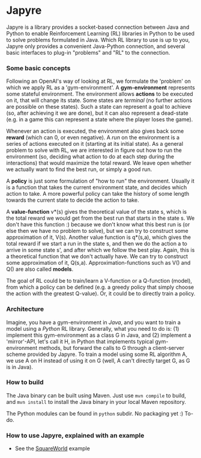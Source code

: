 # Japyre

Japyre is a library provides a socket-based connection between Java and Python to enable Reinforcement Learning (RL) libraries in Python to be used to solve problems formulated in Java. Which RL library to use is up to you, Japyre only provides a convenient Java-Python connection, and several basic interfaces to plug-in "problems" and "RL" to the connection.

### Some basic concepts

Following an OpenAI's way of looking at RL, we formulate the 'problem' on which we apply RL as a 'gym-environment'.
A **gym-environment** represents some stateful environment. The environment allows **actions** to be executed on it, that will change its state. Some states are _terminal_ (no further actions are possible on these states). Such a state can represent a goal to achieve (so, after achieving it we are done), but it can also represent a dead-state (e.g. in a game this can represent a state where the player loses the game).

Whenever an action is executed, the environment also gives back some **reward** (which can 0, or even negative). A _run_ on the environment is a series of actions executed on it (starting at its initial state).
As a general problem to solve with RL, we are interested in figure out how to run the environment (so, deciding what action to do at each step during the interactions) that would maximize the total reward. We leave open whether we actually want to find the best run, or simply a good run.

A **policy** is just some formulation of "how to run" the environment. Usually it is a function that takes the current environment state, and decides which action to take. A more powerful policy can take the history of some length towards the current state to decide the action to take.

A **value-function** v\*(s) gives the theoretical value of the state s, which is the total reward we would get from the best run that starts in the state s. We don't have this function :) because we don't know what this best run is (or else then we have no problem to solve), but we can try to construct some approximation of it, V(s). Another value function is q\*(s,a), which gives the total reward if we start a run in the state s, and then we do the action a to arrive in some state s', and after which we follow the best play. Again, this is a theoretical function that we don't actually have. We can try to construct some approximation of it, Q(s,a). Approximation-functions such as V() and Q() are also called **models**.

The goal of RL could be to train/learn a V-function or a Q-function (model), from which a policy can be defined (e.g. a greedy policy that simply choose the action with the greatest Q-value). Or, it could be to directly train a policy.

### Architecture

Imagine, you have a gym-environment in _Java_, and you want to train a model using a _Python_ RL library. Generally, what you need to do is: (1) implement this gym-environment as a class G in Java, and (2) implement a 'mirror'-API, let's call it H, in Python that implements typical gym-environment methods, but forward the calls to G through a client-server scheme provided by Japyre. To train a model using some RL algorithm A, we use A on H instead of using it on G (well, A can't directly target G, as G is in Java).

### How to build

The Java binary can be built using Maven. Just use `mvn compile` to build, and `mvn install` to install the Java binary in your local Maven repository.

The Python modules can be found in `python` subdir. No packaging yet :) To-do.

### How to use Japyre, explained with an example

   * See the [SquareWorld](./docs/SquareWorldExample.md) example
